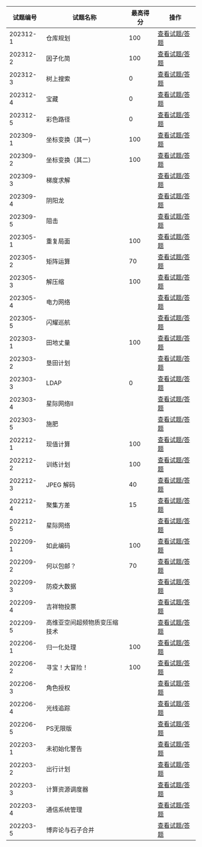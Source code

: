 | 试题编号 | 试题名称                     | 最高得分 | 操作                                                       |
| -------- | ---------------------------- | -------- | ---------------------------------------------------------- |
| 202312-1 | 仓库规划                     | 100      | [查看试题/答题](http://118.190.20.162/view.page?gpid=T180) |
| 202312-2 | 因子化简                     | 100      | [查看试题/答题](http://118.190.20.162/view.page?gpid=T179) |
| 202312-3 | 树上搜索                     | 0        | [查看试题/答题](http://118.190.20.162/view.page?gpid=T178) |
| 202312-4 | 宝藏                         | 0        | [查看试题/答题](http://118.190.20.162/view.page?gpid=T177) |
| 202312-5 | 彩色路径                     | 0        | [查看试题/答题](http://118.190.20.162/view.page?gpid=T176) |
| 202309-1 | 坐标变换（其一）             | 100      | [查看试题/答题](http://118.190.20.162/view.page?gpid=T175) |
| 202309-2 | 坐标变换（其二）             | 100      | [查看试题/答题](http://118.190.20.162/view.page?gpid=T174) |
| 202309-3 | 梯度求解                     |          | [查看试题/答题](http://118.190.20.162/view.page?gpid=T173) |
| 202309-4 | 阴阳龙                       |          | [查看试题/答题](http://118.190.20.162/view.page?gpid=T172) |
| 202309-5 | 阻击                         |          | [查看试题/答题](http://118.190.20.162/view.page?gpid=T171) |
| 202305-1 | 重复局面                     | 100      | [查看试题/答题](http://118.190.20.162/view.page?gpid=T170) |
| 202305-2 | 矩阵运算                     | 70       | [查看试题/答题](http://118.190.20.162/view.page?gpid=T169) |
| 202305-3 | 解压缩                       | 100      | [查看试题/答题](http://118.190.20.162/view.page?gpid=T168) |
| 202305-4 | 电力网络                     |          | [查看试题/答题](http://118.190.20.162/view.page?gpid=T167) |
| 202305-5 | 闪耀巡航                     |          | [查看试题/答题](http://118.190.20.162/view.page?gpid=T166) |
| 202303-1 | 田地丈量                     | 100      | [查看试题/答题](http://118.190.20.162/view.page?gpid=T165) |
| 202303-2 | 垦田计划                     |          | [查看试题/答题](http://118.190.20.162/view.page?gpid=T164) |
| 202303-3 | LDAP                         | 0        | [查看试题/答题](http://118.190.20.162/view.page?gpid=T163) |
| 202303-4 | 星际网络II                   |          | [查看试题/答题](http://118.190.20.162/view.page?gpid=T162) |
| 202303-5 | 施肥                         |          | [查看试题/答题](http://118.190.20.162/view.page?gpid=T161) |
| 202212-1 | 现值计算                     | 100      | [查看试题/答题](http://118.190.20.162/view.page?gpid=T160) |
| 202212-2 | 训练计划                     | 100      | [查看试题/答题](http://118.190.20.162/view.page?gpid=T159) |
| 202212-3 | JPEG 解码                    | 40       | [查看试题/答题](http://118.190.20.162/view.page?gpid=T158) |
| 202212-4 | 聚集方差                     | 15       | [查看试题/答题](http://118.190.20.162/view.page?gpid=T157) |
| 202212-5 | 星际网络                     |          | [查看试题/答题](http://118.190.20.162/view.page?gpid=T156) |
| 202209-1 | 如此编码                     | 100      | [查看试题/答题](http://118.190.20.162/view.page?gpid=T153) |
| 202209-2 | 何以包邮？                   | 70       | [查看试题/答题](http://118.190.20.162/view.page?gpid=T152) |
| 202209-3 | 防疫大数据                   |          | [查看试题/答题](http://118.190.20.162/view.page?gpid=T151) |
| 202209-4 | 吉祥物投票                   |          | [查看试题/答题](http://118.190.20.162/view.page?gpid=T150) |
| 202209-5 | 高维亚空间超频物质变压缩技术 |          | [查看试题/答题](http://118.190.20.162/view.page?gpid=T149) |
| 202206-1 | 归一化处理                   | 100      | [查看试题/答题](http://118.190.20.162/view.page?gpid=T148) |
| 202206-2 | 寻宝！大冒险！               | 100      | [查看试题/答题](http://118.190.20.162/view.page?gpid=T147) |
| 202206-3 | 角色授权                     |          | [查看试题/答题](http://118.190.20.162/view.page?gpid=T146) |
| 202206-4 | 光线追踪                     |          | [查看试题/答题](http://118.190.20.162/view.page?gpid=T145) |
| 202206-5 | PS无限版                     |          | [查看试题/答题](http://118.190.20.162/view.page?gpid=T144) |
| 202203-1 | 未初始化警告                 |          | [查看试题/答题](http://118.190.20.162/view.page?gpid=T143) |
| 202203-2 | 出行计划                     |          | [查看试题/答题](http://118.190.20.162/view.page?gpid=T142) |
| 202203-3 | 计算资源调度器               |          | [查看试题/答题](http://118.190.20.162/view.page?gpid=T141) |
| 202203-4 | 通信系统管理                 |          | [查看试题/答题](http://118.190.20.162/view.page?gpid=T140) |
| 202203-5 | 博弈论与石子合并             |          | [查看试题/答题](http://118.190.20.162/view.page?gpid=T139) |